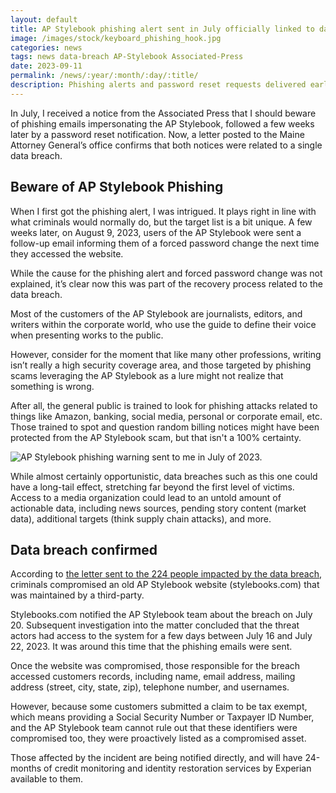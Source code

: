 ```yaml
---
layout: default
title: AP Stylebook phishing alert sent in July officially linked to data breach
image: /images/stock/keyboard_phishing_hook.jpg
categories: news
tags: news data-breach AP-Stylebook Associated-Press
date: 2023-09-11
permalink: /news/:year/:month/:day/:title/
description: Phishing alerts and password reset requests delivered earlier this summer were linked to a data breach in July
---
```


In July, I received a notice from the Associated Press that I should beware of phishing emails impersonating the AP Stylebook, followed a few weeks later by a password reset notification. Now, a letter posted to the Maine Attorney General’s office confirms that both notices were related to a single data breach.

## Beware of AP Stylebook Phishing

When I first got the phishing alert, I was intrigued. It plays right in line with what criminals would normally do, but the target list is a bit unique. A few weeks later, on August 9, 2023, users of the AP Stylebook were sent a follow-up email informing them of a forced password change the next time they accessed the website.

While the cause for the phishing alert and forced password change was not explained, it’s clear now this was part of the recovery process related to the data breach.

Most of the customers of the AP Stylebook are journalists, editors, and writers within the corporate world, who use the guide to define their voice when presenting works to the public.

However, consider for the moment that like many other professions, writing isn’t really a high security coverage area, and those targeted by phishing scams leveraging the AP Stylebook as a lure might not realize that something is wrong.

After all, the general public is trained to look for phishing attacks related to things like Amazon, banking, social media, personal or corporate email, etc. Those trained to spot and question random billing notices might have been protected from the AP Stylebook scam, but that isn't a 100% certainty.

![AP Stylebook phishing warning sent to me in July of 2023.](https://technicaloutcast.com/images/post-images/AP/AP-phish-warning.jpg)

While almost certainly opportunistic, data breaches such as this one could have a long-tail effect, stretching far beyond the first level of victims. Access to a media organization could lead to an untold amount of actionable data, including news sources, pending story content (market data), additional targets (think supply chain attacks), and more.

## Data breach confirmed

According to [the letter sent to the 224 people impacted by the data breach](https://apps.web.maine.gov/online/aeviewer/ME/40/bb8594ec-9e53-41ff-b6e1-1284d3941b8e.shtml), criminals compromised an old AP Stylebook website (stylebooks.com) that was maintained by a third-party.

Stylebooks.com notified the AP Stylebook team about the breach on July 20. Subsequent investigation into the matter concluded that the threat actors had access to the system for a few days between July 16 and July 22, 2023. It was around this time that the phishing emails were sent.

Once the website was compromised, those responsible for the breach accessed customers records, including name, email address, mailing address (street, city, state, zip), telephone number, and usernames.

However, because some customers submitted a claim to be tax exempt, which means providing a Social Security Number or Taxpayer ID Number, and the AP Stylebook team cannot rule out that these identifiers were compromised too, they were proactively listed as a compromised asset.

Those affected by the incident are being notified directly, and will have 24-months of credit monitoring and identity restoration services by Experian available to them.
